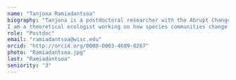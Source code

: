 ```yaml
---
name: "Tanjona Ramiadantsoa"
biography: "Tanjona is a postdoctoral researcher with the Abrupt Change in Ecological Systems project.
I am a theoretical ecologist working on how species communities change in space and time with special interest on conservation related question."
role: "Postdoc"
email: "ramiadantsoa@wisc.edu"
orcid: "http://orcid.org/0000-0003-4689-0267"
photo: "Ramiadantsoa.jpg"
last: "Ramiadantsoa"
seniority: "3"
---
```

